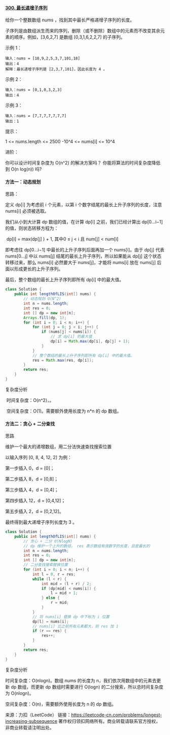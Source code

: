 #### [300. 最长递增子序列](https://leetcode-cn.com/problems/longest-increasing-subsequence/)

给你一个整数数组 nums ，找到其中最长严格递增子序列的长度。

子序列是由数组派生而来的序列，删除（或不删除）数组中的元素而不改变其余元素的顺序。例如，[3,6,2,7] 是数组 [0,3,1,6,2,2,7] 的子序列。


示例 1：

```
输入：nums = [10,9,2,5,3,7,101,18]
输出：4
解释：最长递增子序列是 [2,3,7,101]，因此长度为 4 。
```


示例 2：

```
输入：nums = [0,1,0,3,2,3]
输出：4
```


示例 3：

```
输入：nums = [7,7,7,7,7,7,7]
输出：1
```


提示：

1 <= nums.length <= 2500
-10^4 <= nums[i] <= 10^4


进阶：

你可以设计时间复杂度为 O(n^2) 的解决方案吗？
你能将算法的时间复杂度降低到 O(n log(n)) 吗?

#### 方法一：动态规划

思路：

定义 dp[i] 为考虑前 i 个元素，以第 i 个数字结尾的最长上升子序列的长度，注意 nums[i] 必须被选取。

我们从小到大计算 dp 数组的值，在计算 dp[i] 之前，我们已经计算出 dp[0…i−1] 的值，则状态转移方程为：

​				dp[i] = max(dp[j] ) + 1, 其中0 ≤ j < i 且 num[j] < num[i]

即考虑往 dp[0…i−1] 中最长的上升子序列后面再加一个 nums[i]。由于 dp[j] 代表 nums[0…j] 中以 nums[j] 结尾的最长上升子序列，所以如果能从 dp[j] 这个状态转移过来，那么 nums[i] 必然要大于 nums[j]，才能将 nums[i] 放在 nums[j] 后面以形成更长的上升子序列。

最后，整个数组的最长上升子序列即所有 dp[i] 中的最大值。

```java
class Solution {
    public int lengthOfLIS(int[] nums) {
        // 动态规划 O(N^2)
        int n = nums.length;
        int res = 0;
        int [] dp = new int[n];
        Arrays.fill(dp, 1);
        for (int i = 0; i < n; i++) {
            for (int j = 0; j < i; j++) {
                if (nums[j] < nums[i]) {
                    // 求 dp[i] 的最大值
                    dp[i] = Math.max(dp[i], dp[j] + 1);
                }
            }
            // 整个数组的最长上升子序列即所有 dp[i] 中的最大值。
            res = Math.max(res, dp[i]);
        }
        return res;
    }
}
```

复杂度分析

​    时间复杂度：O(n^2)，。

​	空间复杂度：O(1)。需要额外使用长度为 n*n 的 dp 数组。



#### 方法二：贪心 + 二分查找

思路

维护一个最大的递增数组，用二分法快速查找搜索位置

以输入序列 [0, 8, 4, 12, 2] 为例：

第一步插入 0，d = [0]；

第二步插入 8，d = [0,8]；

第三步插入 4，d = [0,4]；

第四步插入 12，d = [0,4,12]；

第五步插入 2，d = [0,2,12]。

最终得到最大递增子序列长度为 3 。

```java
class Solution {
    public int lengthOfLIS(int[] nums) {
        // 贪心 + 二分 O(NlogN)
        // dp 维护一个上升的数组， res 表示数组有效数字的长度，且是最长的
        int n = nums.length;
        int res = 0;
        int [] dp = new int[n];
        // 二分查找搜索替换位置
        for (int i = 0; i < n; i++) {
            int l = 0, r = res;
            while (l < r) {
                int mid = (l + r) / 2;
                if (dp[mid] < nums[i]) {
                    l = mid + 1;
                } else {
                    r = mid;
                }
            }
            // 将 nums[i] 替换 dp 中下标为 i 位置
            dp[l] = nums[i];
            // nums[i] 比之前所有元素都大，则 res 加 1
            if (r == res) {
                res++;
            }
        }
        return res;
    }
}
```

复杂度分析

时间复杂度：O(nlogn)。数组 nums 的长度为 n，我们依次用数组中的元素去更新 dp 数组，而更新 dp 数组时需要进行 O(logn) 的二分搜索，所以总时间复杂度为 O(nlogn)。

空间复杂度：O(n)，需要额外使用长度为 n 的 dp 数组。



来源：力扣（LeetCode）
链接：https://leetcode-cn.com/problems/longest-increasing-subsequence
著作权归领扣网络所有。商业转载请联系官方授权，非商业转载请注明出处。

